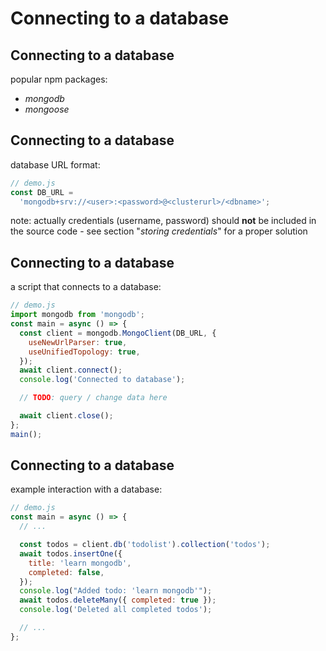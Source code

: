 # Connecting to a database

## Connecting to a database

popular npm packages:

- _mongodb_
- _mongoose_

## Connecting to a database

database URL format:

```js
// demo.js
const DB_URL =
  'mongodb+srv://<user>:<password>@<clusterurl>/<dbname>';
```

note: actually credentials (username, password) should **not** be included in the source code - see section "_storing credentials_" for a proper solution

## Connecting to a database

a script that connects to a database:

```js
// demo.js
import mongodb from 'mongodb';
const main = async () => {
  const client = mongodb.MongoClient(DB_URL, {
    useNewUrlParser: true,
    useUnifiedTopology: true,
  });
  await client.connect();
  console.log('Connected to database');

  // TODO: query / change data here

  await client.close();
};
main();
```

## Connecting to a database

example interaction with a database:

```js
// demo.js
const main = async () => {
  // ...

  const todos = client.db('todolist').collection('todos');
  await todos.insertOne({
    title: 'learn mongodb',
    completed: false,
  });
  console.log("Added todo: 'learn mongodb'");
  await todos.deleteMany({ completed: true });
  console.log('Deleted all completed todos');

  // ...
};
```
